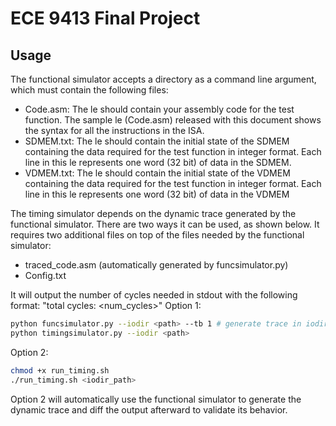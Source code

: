 # ECE 9413 Final Project

## Usage
The functional simulator accepts a directory as a command line argument, which must contain the following files:
- Code.asm: The le should contain your assembly code for the test function. The sample le (Code.asm)
released with this document shows the syntax for all the instructions in the ISA.
- SDMEM.txt: The le should contain the initial state of the SDMEM containing the data required for the
test function in integer format. Each line in this le represents one word (32 bit) of data in the SDMEM.
- VDMEM.txt: The le should contain the initial state of the VDMEM containing the data required for the
test function in integer format. Each line in this le represents one word (32 bit) of data in the VDMEM


The timing simulator depends on the dynamic trace generated by the functional simulator. There are two ways it can be used, as shown below.
It requires two additional files on top of the files needed by the functional simulator:
- traced_code.asm (automatically generated by funcsimulator.py)
- Config.txt

It will output the number of cycles needed in stdout with the following format: "total cycles: <num_cycles>"
Option 1:
```bash
python funcsimulator.py --iodir <path> --tb 1 # generate trace in iodir
python timingsimulator.py --iodir <path>
```

Option 2:
```bash
chmod +x run_timing.sh
./run_timing.sh <iodir_path>
```

Option 2 will automatically use the functional simulator to generate the dynamic trace and diff the output afterward to validate its behavior.
